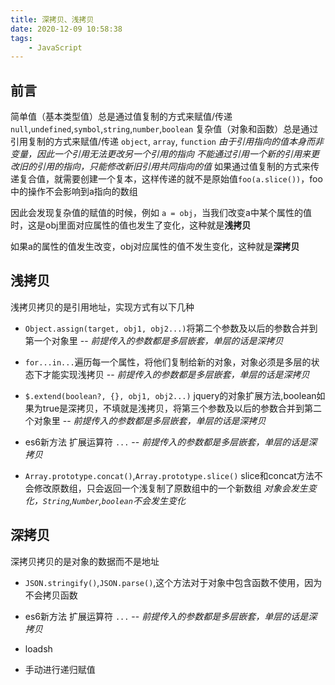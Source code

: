 ```yaml
---
title: 深拷贝、浅拷贝
date: 2020-12-09 10:58:38
tags:
    - JavaScript
---
```


## 前言

  简单值（基本类型值）总是通过值复制的方式来赋值/传递 `null`,`undefined`,`symbol`,`string`,`number`,`boolean`
  复杂值（对象和函数）总是通过引用复制的方式来赋值/传递 `object`, `array`, `function`
  *由于引用指向的值本身而非变量，因此一个引用无法更改另一个引用的指向*
  *不能通过引用一个新的引用来更改旧的引用的指向，只能修改新旧引用共同指向的值*
  如果通过值复制的方式来传递复合值，就需要创建一个复本，这样传递的就不是原始值`foo(a.slice())`，foo中的操作不会影响到a指向的数组

  因此会发现复杂值的赋值的时候，例如 `a = obj`，当我们改变a中某个属性的值时，这是obj里面对应属性的值也发生了变化，这种就是**浅拷贝**

  如果a的属性的值发生改变，obj对应属性的值不发生变化，这种就是**深拷贝**



## 浅拷贝

  浅拷贝拷贝的是引用地址，实现方式有以下几种

  * `Object.assign(target, obj1, obj2...)`将第二个参数及以后的参数合并到第一个对象里  -- *前提传入的参数都是多层嵌套，单层的话是深拷贝*
  * `for...in...`遍历每一个属性，将他们复制给新的对象，对象必须是多层的状态下才能实现浅拷贝 -- *前提传入的参数都是多层嵌套，单层的话是深拷贝*
  * `$.extend(boolean?, {}, obj1, obj2...)` jquery的对象扩展方法,boolean如果为true是深拷贝，不填就是浅拷贝，将第三个参数及以后的参数合并到第二个对象里 -- *前提传入的参数都是多层嵌套，单层的话是深拷贝*

  * es6新方法 扩展运算符 `...` -- *前提传入的参数都是多层嵌套，单层的话是深拷贝*

  * `Array.prototype.concat()`,`Array.prototype.slice()`
    slice和concat方法不会修改原数组，只会返回一个浅复制了原数组中的一个新数组 *对象会发生变化，`String`,`Number`,`boolean`不会发生变化*

## 深拷贝

  深拷贝拷贝的是对象的数据而不是地址

  * `JSON.stringify()`,`JSON.parse()`,这个方法对于对象中包含函数不使用，因为不会拷贝函数

  * es6新方法 扩展运算符 `...` -- *前提传入的参数都是多层嵌套，单层的话是深拷贝*

  * loadsh

  * 手动进行递归赋值



